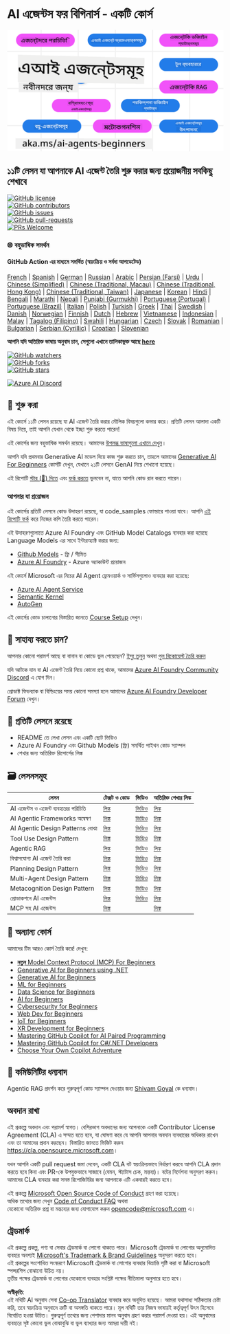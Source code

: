 <!--
CO_OP_TRANSLATOR_METADATA:
{
  "original_hash": "b06f16d6944fab788df1db7638d0edaa",
  "translation_date": "2025-07-12T08:34:03+00:00",
  "source_file": "README.md",
  "language_code": "bn"
}
-->
# AI এজেন্টস ফর বিগিনার্স - একটি কোর্স

![Generative AI For Beginners](../../translated_images/repo-thumbnail.083b24afed61b6dd27a7fc53798bebe9edf688a41031163a1fca9f61c64d63ec.bn.png)

## ১১টি লেসন যা আপনাকে AI এজেন্ট তৈরি শুরু করার জন্য প্রয়োজনীয় সবকিছু শেখাবে

[![GitHub license](https://img.shields.io/github/license/microsoft/ai-agents-for-beginners.svg)](https://github.com/microsoft/ai-agents-for-beginners/blob/master/LICENSE?WT.mc_id=academic-105485-koreyst)  
[![GitHub contributors](https://img.shields.io/github/contributors/microsoft/ai-agents-for-beginners.svg)](https://GitHub.com/microsoft/ai-agents-for-beginners/graphs/contributors/?WT.mc_id=academic-105485-koreyst)  
[![GitHub issues](https://img.shields.io/github/issues/microsoft/ai-agents-for-beginners.svg)](https://GitHub.com/microsoft/ai-agents-for-beginners/issues/?WT.mc_id=academic-105485-koreyst)  
[![GitHub pull-requests](https://img.shields.io/github/issues-pr/microsoft/ai-agents-for-beginners.svg)](https://GitHub.com/microsoft/ai-agents-for-beginners/pulls/?WT.mc_id=academic-105485-koreyst)  
[![PRs Welcome](https://img.shields.io/badge/PRs-welcome-brightgreen.svg?style=flat-square)](http://makeapullrequest.com?WT.mc_id=academic-105485-koreyst)

### 🌐 বহুভাষিক সমর্থন

#### GitHub Action এর মাধ্যমে সমর্থিত (স্বয়ংক্রিয় ও সর্বদা আপডেটেড)

[French](../fr/README.md) | [Spanish](../es/README.md) | [German](../de/README.md) | [Russian](../ru/README.md) | [Arabic](../ar/README.md) | [Persian (Farsi)](../fa/README.md) | [Urdu](../ur/README.md) | [Chinese (Simplified)](../zh/README.md) | [Chinese (Traditional, Macau)](../mo/README.md) | [Chinese (Traditional, Hong Kong)](../hk/README.md) | [Chinese (Traditional, Taiwan)](../tw/README.md) | [Japanese](../ja/README.md) | [Korean](../ko/README.md) | [Hindi](../hi/README.md) | [Bengali](./README.md) | [Marathi](../mr/README.md) | [Nepali](../ne/README.md) | [Punjabi (Gurmukhi)](../pa/README.md) | [Portuguese (Portugal)](../pt/README.md) | [Portuguese (Brazil)](../br/README.md) | [Italian](../it/README.md) | [Polish](../pl/README.md) | [Turkish](../tr/README.md) | [Greek](../el/README.md) | [Thai](../th/README.md) | [Swedish](../sv/README.md) | [Danish](../da/README.md) | [Norwegian](../no/README.md) | [Finnish](../fi/README.md) | [Dutch](../nl/README.md) | [Hebrew](../he/README.md) | [Vietnamese](../vi/README.md) | [Indonesian](../id/README.md) | [Malay](../ms/README.md) | [Tagalog (Filipino)](../tl/README.md) | [Swahili](../sw/README.md) | [Hungarian](../hu/README.md) | [Czech](../cs/README.md) | [Slovak](../sk/README.md) | [Romanian](../ro/README.md) | [Bulgarian](../bg/README.md) | [Serbian (Cyrillic)](../sr/README.md) | [Croatian](../hr/README.md) | [Slovenian](../sl/README.md)

**আপনি যদি অতিরিক্ত ভাষায় অনুবাদ চান, সেগুলো এখানে তালিকাভুক্ত আছে [here](https://github.com/Azure/co-op-translator/blob/main/getting_started/supported-languages.md)**

[![GitHub watchers](https://img.shields.io/github/watchers/microsoft/ai-agents-for-beginners.svg?style=social&label=Watch)](https://GitHub.com/microsoft/ai-agents-for-beginners/watchers/?WT.mc_id=academic-105485-koreyst)  
[![GitHub forks](https://img.shields.io/github/forks/microsoft/ai-agents-for-beginners.svg?style=social&label=Fork)](https://GitHub.com/microsoft/ai-agents-for-beginners/network/?WT.mc_id=academic-105485-koreyst)  
[![GitHub stars](https://img.shields.io/github/stars/microsoft/ai-agents-for-beginners.svg?style=social&label=Star)](https://GitHub.com/microsoft/ai-agents-for-beginners/stargazers/?WT.mc_id=academic-105485-koreyst)

[![Azure AI Discord](https://dcbadge.limes.pink/api/server/kzRShWzttr)](https://discord.gg/kzRShWzttr)


## 🌱 শুরু করা

এই কোর্সে ১১টি লেসন রয়েছে যা AI এজেন্ট তৈরি করার মৌলিক বিষয়গুলো কভার করে। প্রতিটি লেসন আলাদা একটি বিষয় নিয়ে, তাই আপনি যেখান থেকে ইচ্ছা শুরু করতে পারেন!

এই কোর্সের জন্য বহুভাষিক সমর্থন রয়েছে। আমাদের [উপলব্ধ ভাষাগুলো এখানে দেখুন](../..)।

আপনি যদি প্রথমবার Generative AI মডেল দিয়ে কাজ শুরু করতে চান, তাহলে আমাদের [Generative AI For Beginners](https://aka.ms/genai-beginners) কোর্সটি দেখুন, যেখানে ২১টি লেসনে GenAI নিয়ে শেখানো হয়েছে।

এই রিপোটি [স্টার (🌟) দিতে](https://docs.github.com/en/get-started/exploring-projects-on-github/saving-repositories-with-stars?WT.mc_id=academic-105485-koreyst) এবং [ফর্ক করতে](https://github.com/microsoft/ai-agents-for-beginners/fork) ভুলবেন না, যাতে আপনি কোড রান করতে পারেন।

### আপনার যা প্রয়োজন

এই কোর্সের প্রতিটি লেসনে কোড উদাহরণ রয়েছে, যা code_samples ফোল্ডারে পাওয়া যাবে। আপনি [এই রিপোটি ফর্ক](https://github.com/microsoft/ai-agents-for-beginners/fork) করে নিজের কপি তৈরি করতে পারেন।

এই উদাহরণগুলোতে Azure AI Foundry এবং GitHub Model Catalogs ব্যবহার করা হয়েছে Language Models এর সাথে ইন্টারঅ্যাক্ট করার জন্য:

- [Github Models](https://aka.ms/ai-agents-beginners/github-models) - ফ্রি / সীমিত  
- [Azure AI Foundry](https://aka.ms/ai-agents-beginners/ai-foundry) - Azure অ্যাকাউন্ট প্রয়োজন

এই কোর্সে Microsoft এর নিচের AI Agent ফ্রেমওয়ার্ক ও সার্ভিসগুলোও ব্যবহার করা হয়েছে:

- [Azure AI Agent Service](https://aka.ms/ai-agents-beginners/ai-agent-service)  
- [Semantic Kernel](https://aka.ms/ai-agents-beginners/semantic-kernel)  
- [AutoGen](https://aka.ms/ai-agents/autogen)

এই কোর্সের কোড চালানোর বিস্তারিত জানতে [Course Setup](./00-course-setup/README.md) দেখুন।

## 🙏 সাহায্য করতে চান?

আপনার কোনো পরামর্শ আছে বা বানান বা কোডে ভুল পেয়েছেন? [ইস্যু তুলুন](https://github.com/microsoft/ai-agents-for-beginners/issues?WT.mc_id=academic-105485-koreyst) অথবা [পুল রিকোয়েস্ট তৈরি করুন](https://github.com/microsoft/ai-agents-for-beginners/pulls?WT.mc_id=academic-105485-koreyst)

যদি আটকে যান বা AI এজেন্ট তৈরি নিয়ে কোনো প্রশ্ন থাকে, আমাদের [Azure AI Foundry Community Discord](https://discord.gg/kzRShWzttr) এ যোগ দিন।

প্রোডাক্ট ফিডব্যাক বা বিল্ডিংয়ের সময় কোনো সমস্যা হলে আমাদের [Azure AI Foundry Developer Forum](https://aka.ms/azureaifoundry/forum) দেখুন।

## 📂 প্রতিটি লেসনে রয়েছে

- README তে লেখা লেসন এবং একটি ছোট ভিডিও  
- Azure AI Foundry এবং Github Models (ফ্রি) সমর্থিত পাইথন কোড স্যাম্পল  
- শেখার জন্য অতিরিক্ত রিসোর্সের লিঙ্ক

## 🗃️ লেসনসমূহ

| **লেসন**                                | **টেক্সট ও কোড**                                   | **ভিডিও**                                                  | **অতিরিক্ত শেখার লিঙ্ক**                                                             |
|------------------------------------------|----------------------------------------------------|------------------------------------------------------------|----------------------------------------------------------------------------------------|
| AI এজেন্টস ও এজেন্ট ব্যবহারের পরিচিতি  | [লিঙ্ক](./01-intro-to-ai-agents/README.md)          | [ভিডিও](https://youtu.be/3zgm60bXmQk?si=z8QygFvYQv-9WtO1)  | [লিঙ্ক](https://aka.ms/ai-agents-beginners/collection?WT.mc_id=academic-105485-koreyst) |
| AI Agentic Frameworks অন্বেষণ             | [লিঙ্ক](./02-explore-agentic-frameworks/README.md)  | [ভিডিও](https://youtu.be/ODwF-EZo_O8?si=Vawth4hzVaHv-u0H)  | [লিঙ্ক](https://aka.ms/ai-agents-beginners/collection?WT.mc_id=academic-105485-koreyst) |
| AI Agentic Design Patterns বোঝা          | [লিঙ্ক](./03-agentic-design-patterns/README.md)     | [ভিডিও](https://youtu.be/m9lM8qqoOEA?si=BIzHwzstTPL8o9GF)  | [লিঙ্ক](https://aka.ms/ai-agents-beginners/collection?WT.mc_id=academic-105485-koreyst) |
| Tool Use Design Pattern                   | [লিঙ্ক](./04-tool-use/README.md)                    | [ভিডিও](https://youtu.be/vieRiPRx-gI?si=2z6O2Xu2cu_Jz46N)  | [লিঙ্ক](https://aka.ms/ai-agents-beginners/collection?WT.mc_id=academic-105485-koreyst) |
| Agentic RAG                              | [লিঙ্ক](./05-agentic-rag/README.md)                 | [ভিডিও](https://youtu.be/WcjAARvdL7I?si=gKPWsQpKiIlDH9A3)  | [লিঙ্ক](https://aka.ms/ai-agents-beginners/collection?WT.mc_id=academic-105485-koreyst) |
| বিশ্বাসযোগ্য AI এজেন্ট তৈরি করা           | [লিঙ্ক](./06-building-trustworthy-agents/README.md) | [ভিডিও](https://youtu.be/iZKkMEGBCUQ?si=jZjpiMnGFOE9L8OK ) | [লিঙ্ক](https://aka.ms/ai-agents-beginners/collection?WT.mc_id=academic-105485-koreyst) |
| Planning Design Pattern                   | [লিঙ্ক](./07-planning-design/README.md)             | [ভিডিও](https://youtu.be/kPfJ2BrBCMY?si=6SC_iv_E5-mzucnC)  | [লিঙ্ক](https://aka.ms/ai-agents-beginners/collection?WT.mc_id=academic-105485-koreyst) |
| Multi-Agent Design Pattern                | [লিঙ্ক](./08-multi-agent/README.md)                 | [ভিডিও](https://youtu.be/V6HpE9hZEx0?si=rMgDhEu7wXo2uo6g)  | [লিঙ্ক](https://aka.ms/ai-agents-beginners/collection?WT.mc_id=academic-105485-koreyst) |
| Metacognition Design Pattern              | [লিঙ্ক](./09-metacognition/README.md)               | [ভিডিও](https://youtu.be/His9R6gw6Ec?si=8gck6vvdSNCt6OcF)  | [লিঙ্ক](https://aka.ms/ai-agents-beginners/collection?WT.mc_id=academic-105485-koreyst) |
| প্রোডাকশনে AI এজেন্টস                   | [লিঙ্ক](./10-ai-agents-production/README.md)        | [ভিডিও](https://youtu.be/l4TP6IyJxmQ?si=31dnhexRo6yLRJDl)  | [লিঙ্ক](https://aka.ms/ai-agents-beginners/collection?WT.mc_id=academic-105485-koreyst) |
| MCP সহ AI এজেন্টস                       | [লিঙ্ক](./11-mcp/README.md)                         |                                                            | [লিঙ্ক](https://aka.ms/mcp-for-beginners)                                               |

## 🎒 অন্যান্য কোর্স

আমাদের টিম আরও কোর্স তৈরি করে! দেখুন:

- [**নতুন** Model Context Protocol (MCP) For Beginners](https://github.com/microsoft/mcp-for-beginners?WT.mc_id=academic-105485-koreyst)
- [Generative AI for Beginners using .NET](https://github.com/microsoft/Generative-AI-for-beginners-dotnet?WT.mc_id=academic-105485-koreyst)
- [Generative AI for Beginners](https://github.com/microsoft/generative-ai-for-beginners?WT.mc_id=academic-105485-koreyst)
- [ML for Beginners](https://aka.ms/ml-beginners?WT.mc_id=academic-105485-koreyst)
- [Data Science for Beginners](https://aka.ms/datascience-beginners?WT.mc_id=academic-105485-koreyst)
- [AI for Beginners](https://aka.ms/ai-beginners?WT.mc_id=academic-105485-koreyst)
- [Cybersecurity for Beginners](https://github.com/microsoft/Security-101??WT.mc_id=academic-96948-sayoung)
- [Web Dev for Beginners](https://aka.ms/webdev-beginners?WT.mc_id=academic-105485-koreyst)
- [IoT for Beginners](https://aka.ms/iot-beginners?WT.mc_id=academic-105485-koreyst)
- [XR Development for Beginners](https://github.com/microsoft/xr-development-for-beginners?WT.mc_id=academic-105485-koreyst)
- [Mastering GitHub Copilot for AI Paired Programming](https://aka.ms/GitHubCopilotAI?WT.mc_id=academic-105485-koreyst)
- [Mastering GitHub Copilot for C#/.NET Developers](https://github.com/microsoft/mastering-github-copilot-for-dotnet-csharp-developers?WT.mc_id=academic-105485-koreyst)
- [Choose Your Own Copilot Adventure](https://github.com/microsoft/CopilotAdventures?WT.mc_id=academic-105485-koreyst)

## 🌟 কমিউনিটির ধন্যবাদ

Agentic RAG প্রদর্শন করে গুরুত্বপূর্ণ কোড স্যাম্পল দেওয়ার জন্য [Shivam Goyal](https://www.linkedin.com/in/shivam2003/) কে ধন্যবাদ।

## অবদান রাখা

এই প্রকল্পে অবদান এবং পরামর্শ স্বাগত। বেশিরভাগ অবদানের জন্য আপনাকে একটি Contributor License Agreement (CLA) এ সম্মত হতে হবে, যা ঘোষণা করে যে আপনি আপনার অবদান ব্যবহারের অধিকার রাখেন এবং তা আমাদের প্রদান করছেন। বিস্তারিত জানতে ভিজিট করুন  
<https://cla.opensource.microsoft.com>।

যখন আপনি একটি pull request জমা দেবেন, একটি CLA বট স্বয়ংক্রিয়ভাবে নির্ধারণ করবে আপনি CLA প্রদান করতে হবে কিনা এবং PR-কে উপযুক্তভাবে সাজাবে (যেমন, স্ট্যাটাস চেক, মন্তব্য)। বটের নির্দেশনা অনুসরণ করুন। আমাদের CLA ব্যবহার করা সমস্ত রিপোজিটরির জন্য আপনাকে এটি একবারই করতে হবে।

এই প্রকল্পে [Microsoft Open Source Code of Conduct](https://opensource.microsoft.com/codeofconduct/) গ্রহণ করা হয়েছে।  
অধিক তথ্যের জন্য দেখুন [Code of Conduct FAQ](https://opensource.microsoft.com/codeofconduct/faq/) অথবা  
যেকোনো অতিরিক্ত প্রশ্ন বা মন্তব্যের জন্য যোগাযোগ করুন [opencode@microsoft.com](mailto:opencode@microsoft.com) এ।

## ট্রেডমার্ক

এই প্রকল্পে প্রকল্প, পণ্য বা সেবার ট্রেডমার্ক বা লোগো থাকতে পারে। Microsoft ট্রেডমার্ক বা লোগোর অনুমোদিত ব্যবহার অবশ্যই [Microsoft's Trademark & Brand Guidelines](https://www.microsoft.com/legal/intellectualproperty/trademarks/usage/general) অনুসরণ করতে হবে।  
এই প্রকল্পের সংশোধিত সংস্করণে Microsoft ট্রেডমার্ক বা লোগোর ব্যবহার বিভ্রান্তি সৃষ্টি করা বা Microsoft স্পন্সরশিপ বোঝানো উচিত নয়।  
তৃতীয় পক্ষের ট্রেডমার্ক বা লোগোর যেকোনো ব্যবহার সংশ্লিষ্ট পক্ষের নীতিমালা অনুসারে হতে হবে।

**অস্বীকৃতি**:  
এই নথিটি AI অনুবাদ সেবা [Co-op Translator](https://github.com/Azure/co-op-translator) ব্যবহার করে অনূদিত হয়েছে। আমরা যথাসাধ্য সঠিকতার চেষ্টা করি, তবে স্বয়ংক্রিয় অনুবাদে ত্রুটি বা অসঙ্গতি থাকতে পারে। মূল নথিটি তার নিজস্ব ভাষায়ই কর্তৃত্বপূর্ণ উৎস হিসেবে বিবেচিত হওয়া উচিত। গুরুত্বপূর্ণ তথ্যের জন্য পেশাদার মানব অনুবাদ গ্রহণ করার পরামর্শ দেওয়া হয়। এই অনুবাদের ব্যবহারে সৃষ্ট কোনো ভুল বোঝাবুঝি বা ভুল ব্যাখ্যার জন্য আমরা দায়ী নই।